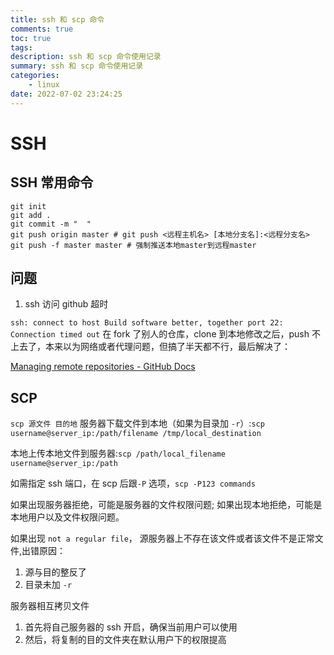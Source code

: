 ```yaml
---
title: ssh 和 scp 命令
comments: true
toc: true
tags:
description: ssh 和 scp 命令使用记录
summary: ssh 和 scp 命令使用记录
categories:
    - linux
date: 2022-07-02 23:24:25
---
```


# SSH

## SSH 常用命令

```shell
git init
git add .
git commit -m "  "
git push origin master # git push <远程主机名> [本地分支名]:<远程分支名>
git push -f master master # 强制推送本地master到远程master
```

## 问题

1. ssh 访问 github 超时

`ssh: connect to host Build software better, together port 22: Connection timed out` 在 fork 了别人的仓库，clone 到本地修改之后，push 不上去了，本来以为网络或者代理问题，但搞了半天都不行，最后解决了：

[Managing remote repositories - GitHub Docs](https://docs.github.com/en/get-started/getting-started-with-git/managing-remote-repositories)

## SCP

`scp 源文件 目的地`
服务器下载文件到本地（如果为目录加 `-r`）:`scp username@server_ip:/path/filename /tmp/local_destination`

本地上传本地文件到服务器:`scp /path/local_filename username@server_ip:/path`

如需指定 ssh 端口，在 scp 后跟`-P` 选项，`scp -P123 commands`

如果出现服务器拒绝，可能是服务器的文件权限问题; 如果出现本地拒绝，可能是本地用户以及文件权限问题。

如果出现 `not a regular file`， 源服务器上不存在该文件或者该文件不是正常文件,出错原因：

1. 源与目的整反了
2. 目录未加 `-r`

服务器相互拷贝文件

1. 首先将自己服务器的 ssh 开启，确保当前用户可以使用
2. 然后，将复制的目的文件夹在默认用户下的权限提高
